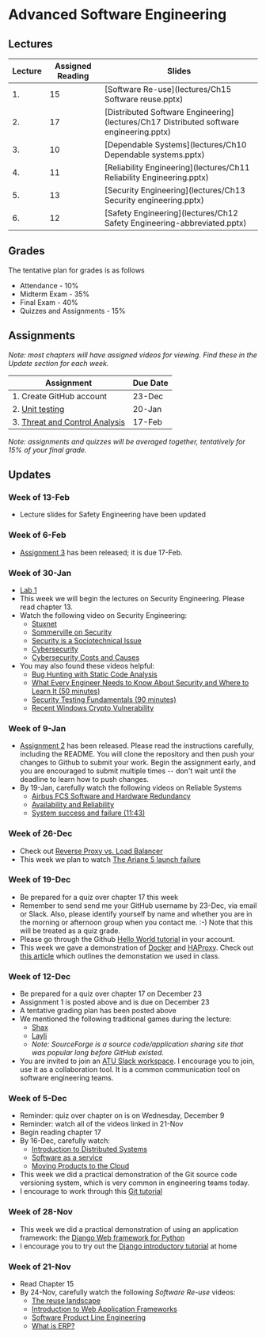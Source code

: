 # Advanced Software Engineering

## Lectures

| Lecture | Assigned Reading | Slides                                                                                  |
|---------|------------------|-----------------------------------------------------------------------------------------|
| 1.      | 15               | [Software Re-use](lectures/Ch15 Software reuse.pptx)                                    |
| 2.      | 17               | [Distributed Software Engineering](lectures/Ch17 Distributed software engineering.pptx) |
| 3.      | 10               | [Dependable Systems](lectures/Ch10 Dependable systems.pptx)                             |
| 4.      | 11               | [Reliability Engineering](lectures/Ch11 Reliability Engineering.pptx)                   |
| 5.      | 13               | [Security Engineering](lectures/Ch13 Security engineering.pptx)                         |
| 6.      | 12               | [Safety Engineering](lectures/Ch12 Safety Engineering-abbreviated.pptx)                 |


## Grades

The tentative plan for grades is as follows

* Attendance - 10%
* Midterm Exam - 35%
* Final Exam - 40%
* Quizzes and Assignments - 15%

## Assignments

*Note: most chapters will have assigned videos for viewing.  Find these in the Update section for each week.*

| Assignment                                                                | Due Date |
|---------------------------------------------------------------------------|----------|
| 1. Create GitHub account                                                  | 23-Dec   |
| 2. [Unit testing](https://classroom.github.com/a/8vRP5O2f)                | 20-Jan   |
| 3. [Threat and Control Analysis](https://classroom.github.com/a/OD3icHgU) | 17-Feb   |

*Note: assignments and quizzes will be averaged together, tentatively for 15% of your final grade.*


## Updates

### Week of 13-Feb

* Lecture slides for Safety Engineering have been updated

### Week of 6-Feb

* [Assignment 3](https://classroom.github.com/a/OD3icHgU) has been released; it is due 17-Feb.

### Week of 30-Jan 

* [Lab 1](https://classroom.github.com/a/NotuurQy)
* This week we will begin the lectures on Security Engineering.  Please read chapter 13.
* Watch the following video on Security Engineering:
  * [Stuxnet](https://www.youtube.com/watch?v=RilxHjt5yRE)
  * [Sommerville on Security](https://www.youtube.com/watch?v=GTxPzKfriOU)
  * [Security is a Sociotechnical Issue](https://www.youtube.com/watch?v=8bLwJy2BwKs)
  * [Cybersecurity](https://www.youtube.com/watch?v=YPxlwsxEW48)
  * [Cybersecurity Costs and Causes](https://www.youtube.com/watch?v=73E2tzQl_nY)  
* You may also found these videos helpful:
  * [Bug Hunting with Static Code Analysis](https://www.youtube.com/watch?v=Sb011qfbMkQ)
  * [What Every Engineer Needs to Know About Security and Where to Learn It (50 minutes)](https://www.youtube.com/watch?v=LL_n7dlBgfY)
  * [Security Testing Fundamentals (90 minutes)](https://www.youtube.com/watch?v=PYwqyVlH8lQ)  
  * [Recent Windows Crypto Vulnerability](https://nakedsecurity.sophos.com/2020/01/14/serious-microsoft-crypto-vulnerability-patch-right-now/)


### Week of 9-Jan

* [Assignment 2](https://classroom.github.com/a/8vRP5O2f) has been released.  Please read the instructions carefully, including the README.  You will clone the repository and then push your changes to Github to submit your work.  Begin the assignment early, and you are encouraged to submit multiple times -- don't wait until the deadline to learn how to push changes.  
* By 19-Jan, carefully watch the following videos on Reliable Systems
  *  [Airbus FCS Software and Hardware Redundancy](https://www.youtube.com/watch?v=EOexjozpBdI)
  *  [Availability and Reliability](https://www.youtube.com/watch?v=C94_arCm-Mw)
  *  [System success and failure (11:43)](https://www.youtube.com/watch?v=VkW7Dr3SXkg)

### Week of 26-Dec

* Check out [Reverse Proxy vs. Load Balancer](https://www.youtube.com/watch?v=S8J2fkN2FeI)
* This week we plan to watch [The Ariane 5 launch failure](https://www.youtube.com/watch?v=W3YJeoYgozw)

### Week of 19-Dec

* Be prepared for a quiz over chapter 17 this week
* Remember to send send me your GitHub username by 23-Dec, via email or Slack. Also, please identify yourself by name and whether you are in the morning or afternoon group when you contact me.  :-)  Note that this will be treated as a quiz grade.
* Please go through the Github [Hello World tutorial](https://guides.github.com/activities/hello-world/) in your account.
* This week we gave a demonstration of [Docker](https://www.docker.com/) and [HAProxy](https://www.haproxy.org/).  Check out [this article](https://medium.com/@nirgn/load-balancing-applications-with-haproxy-and-docker-d719b7c5b231) which outlines the demonstation we used in class.

### Week of 12-Dec

* Be prepared for a quiz over chapter 17 on December 23
* Assignment 1 is posted above and is due on December 23
* A tentative grading plan has been posted above
* We mentioned the following traditional games during the lecture:
  * [Shax](http://www.jamamusse.com/2018/11/03/shax-a-somali-game/)
  * [Layli](https://sourceforge.net/projects/layli/)
  * *Note: SourceForge is a source code/application sharing site that was popular long before GitHub existed.*
* You are invited to join an [ATU Slack workspace](https://join.slack.com/t/abaarsotechu/shared_invite/zt-kg78k2bk-XwH4mdKYY~XSAgvbyI~U6g).  I encourage you to join, use it as a collaboration tool.  It is a common communication tool on software engineering teams.

### Week of 5-Dec

* Reminder:  quiz over chapter on is on Wednesday, December 9
* Reminder:  watch all of the videos linked in 21-Nov
* Begin reading chapter 17
* By 16-Dec, carefully watch:
  * [Introduction to Distributed Systems ](https://www.youtube.com/watch?v=F_4BCNl0iVk)
  * [Software as a service](https://www.youtube.com/watch?v=3DCqdY3yyDE)
  * [Moving Products to the Cloud](https://www.youtube.com/watch?v=vHtaOGwzZ3k)
* This week we did a practical demonstration of the Git source code versioning system, which is very common in engineering teams today.  
* I encourage to work through this [Git tutorial](https://git-scm.com/docs/gittutorial)

### Week of 28-Nov

* This week we did a practical demonstration of using an application framework:  the [Django Web framework for Python](https://www.djangoproject.com/)
* I encourage you to try out the [Django introductory tutorial](https://docs.djangoproject.com/en/3.1/intro/) at home

###  Week of 21-Nov

* Read Chapter 15
* By 24-Nov, carefully watch the following *Software Re-use* videos:
  * [The reuse landscape](https://www.youtube.com/watch?v=feAZV7Ofov4)
  * [Introduction to Web Application Frameworks](https://www.youtube.com/watch?v=b3p4rBZAwwE)
  * [Software Product Line Engineering](https://www.youtube.com/watch?v=R1gybFwAy10)
  * [What is ERP?](https://www.youtube.com/watch?v=E0tgKVOxihI)

